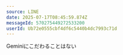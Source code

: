 ```yaml
---
source: LINE
date: 2025-07-17T08:45:59.874Z
messageId: 570275449272533200
userId: Ub72e0555cbf4df6c5440b4dc7993c71d
---
```


Geminiにこだわることはない